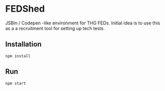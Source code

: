# FEDShed

JSBin / Codepen -like environment for THG FEDs. Initial idea is to use this as a a recruitment tool for setting up tech tests.

## Installation

```
npm install
```

## Run

```
npm start
```